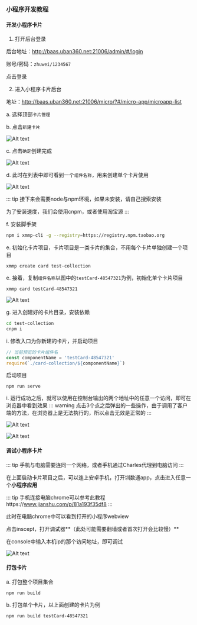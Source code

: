 ### 小程序开发教程

#### 开发小程序卡片

1. 打开后台登录

后台地址：http://baas.uban360.net:21006/admin/#/login

账号/密码：`zhuwei/1234567`

点击登录

2. 进入小程序卡片后台

地址：http://baas.uban360.net:21006/micro/?#/micro-app/microapp-list

a. 选择顶部`卡片管理`

b. 点击`新建卡片`

![Alt text](http://file.iming.work/4c38737468694f21af99.png)

c. 点击`确定`创建完成

![Alt text](http://file.iming.work/ceb4bd88c983f204ae09.png)

d. 此时在列表中即可看到一个`组件名称`，用来创建单个卡片使用

![Alt text](http://file.iming.work/4d021cde277641ee6c33.png)

::: tip 
接下来会需要node与npm环境，如果未安装，请自己搜索安装 

为了安装速度，我们会使用cnpm，或者使用淘宝源 
:::

f. 安装脚手架
```bash
npm i xmmp-cli -g --registry=https://registry.npm.taobao.org
```

e. 初始化卡片项目，卡片项目是一类卡片的集合，不用每个卡片单独创建一个项目
```
xmmp create card test-collection
```

e. 接着，复制`组件名称`以图中的`testCard-48547321`为例，初始化单个卡片项目

```
xmmp card testCard-48547321
```

![Alt text](http://file.iming.work/5b15f279f36680e69a1c.png)

g. 进入创建好的卡片目录，安装依赖
```bash
cd test-collection
cnpm i
```

i. 修改入口为你新建的卡片，并启动项目

```js
// 当前预览的卡片组件名
const componentName = 'testCard-48547321'
require(`./card-collection/${componentName}`)
```
启动项目

```
npm run serve
```

i. 运行成功之后，就可以使用在控制台输出的两个地址中的任意一个访问，即可在浏览器中看到效果
::: warning 
点击3个点之后弹出的一些操作，由于调用了客户端的方法，在浏览器上是无法执行的，所以点击无效是正常的 
:::

![Alt text](http://file.iming.work/f29a492d38e7dbf96440.png)


![Alt text](http://file.iming.work/6dba188bf81a66452f79.png)


#### 调试小程序卡片

::: tip 
手机与电脑需要连同一个网络，或者手机通过Charles代理到电脑访问 
:::


在上面启动卡片项目之后，可以连上安卓手机，打开圳数通app，点击进入任意一个**小程序应用**

::: tip 
手机连接电脑chrome可以参考此教程https://www.jianshu.com/p/81a193f35df8 
:::

此时在电脑chrome中可以看到打开的小程序webview

点击inscept，打开调试器**（此处可能需要翻墙或者首次打开会比较慢）**

在console中输入本机ip的那个访问地址，即可调试

![Alt text](http://file.iming.work/9e8c6a78663f1f76a896.png)


#### 打包卡片

a. 打包整个项目集合

```
npm run build
```

b. 打包单个卡片，以上面创建的卡片为例

```
npm run build testCard-48547321
```
